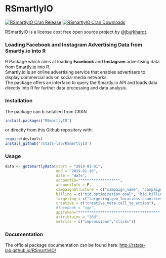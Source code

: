 RSmartlyIO
========================================================

[![RSmartlyIO Cran Release](https://www.r-pkg.org/badges/version-last-release/RSmartlyIO)](https://cran.rstudio.com/web/packages/RSmartlyIO/index.html) [![RSmartlyIO Cran Downloads](https://cranlogs.r-pkg.org/badges/grand-total/RSmartlyIO)](https://cran.rstudio.com/web/packages/RSmartlyIO/index.html)


RSmartlyIO is a license cost free open source project by [@jburkhardt](https://github.com/jburkhardt).

### Loading Facebook and Instagram Advertising Data from Smartly.io into R

R Package which aims at loading **Facebook** and **Instagram** advertising data from [Smartly.io](https://app.smartly.io) into R.  
Smartly.io is an online advertising service that enables advertisers to display commercial ads on social media networks.  
The package offers an interface to query the Smartly.io API and loads data directly into R for further data processing and data analysis.

### Installation

The package can b isntalled from CRAN

```R
install.packages("RSmartlyIO")
```

or directly from this Github repository with:

```R
require(devtools)
install_github('rstats-lab/RSmartlyIO')
```

### Usage
```R
data <- getSmartlyData(start = "2019-01-01",
                       end = "2019-01-10",
                       date = "date",
                       accountID="*****************",
                       accountInfo = F,
                       campaignStructure = c("campaign_name", "campaign_fb_id"),
                       billing = c("bid.optimization_goal", "bid.billing_event"),
                       targeting = c("targeting.geo_locations.countries"),
                       creative = c("creative_meta.call_to_action"),
                       #facebook = "age",
                       apiToken="************************************",
                       attribtuion = "28d",
                       metrics = c("impressions","clicks"))
```

### Documentation

The official package documentation can be found here: http://rstats-lab.github.io/RSmartlyIO/
